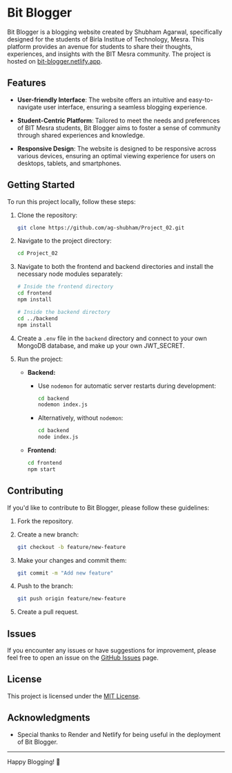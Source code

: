 # Bit Blogger

Bit Blogger is a blogging website created by Shubham Agarwal, specifically designed for the students of Birla Institue of Technology, Mesra. This platform provides an avenue for students to share their thoughts, experiences, and insights with the BIT Mesra community. The project is hosted on [bit-blogger.netlify.app](https://bit-blogger.netlify.app/).

## Features

- **User-friendly Interface**: The website offers an intuitive and easy-to-navigate user interface, ensuring a seamless blogging experience.

- **Student-Centric Platform**: Tailored to meet the needs and preferences of BIT Mesra students, Bit Blogger aims to foster a sense of community through shared experiences and knowledge.

- **Responsive Design**: The website is designed to be responsive across various devices, ensuring an optimal viewing experience for users on desktops, tablets, and smartphones.

## Getting Started

To run this project locally, follow these steps:

1. Clone the repository:

    ```bash
    git clone https://github.com/ag-shubham/Project_02.git
    ```

2. Navigate to the project directory:

    ```bash
    cd Project_02
    ```

3. Navigate to both the frontend and backend directories and install the necessary node modules separately:

    ```bash
    # Inside the frontend directory
    cd frontend
    npm install

    # Inside the backend directory
    cd ../backend
    npm install
    ```

4. Create a `.env` file in the `backend` directory and connect to your own MongoDB database, and make up your own JWT_SECRET. 

5. Run the project:

    - **Backend:**
      - Use `nodemon` for automatic server restarts during development:
      
        ```bash
        cd backend
        nodemon index.js
        ```
      - Alternatively, without `nodemon`:

        ```bash
        cd backend
        node index.js
        ```

    - **Frontend:**
      ```bash
      cd frontend
      npm start
      ```

## Contributing

If you'd like to contribute to Bit Blogger, please follow these guidelines:

1. Fork the repository.

2. Create a new branch:

    ```bash
    git checkout -b feature/new-feature
    ```

3. Make your changes and commit them:

    ```bash
    git commit -m "Add new feature"
    ```

4. Push to the branch:

    ```bash
    git push origin feature/new-feature
    ```

5. Create a pull request.


## Issues

If you encounter any issues or have suggestions for improvement, please feel free to open an issue on the [GitHub Issues](https://github.com/ag-shubham/Project_02/issues) page.

## License

This project is licensed under the [MIT License](LICENSE).

## Acknowledgments

- Special thanks to Render and Netlify for being useful in the deployment of Bit Blogger.

---

Happy Blogging! 🚀
